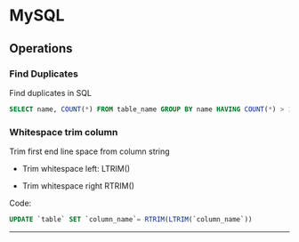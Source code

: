 # MySQL

## Operations

### Find Duplicates
Find duplicates in SQL
```sql
SELECT name, COUNT(*) FROM table_name GROUP BY name HAVING COUNT(*) > 1
```

### Whitespace trim column
Trim first end line space from column string
- Trim whitespace left:
LTRIM()

- Trim whitespace right 
RTRIM()

Code:

```sql
UPDATE `table` SET `column_name`= RTRIM(LTRIM(`column_name`))
```
---